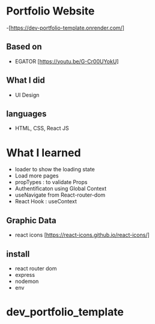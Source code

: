 # Portfolio Website

-[https://dev-portfolio-template.onrender.com/]

## Based on

- EGATOR [https://youtu.be/G-Cr00UYokU]

## What I did

- UI Design

## languages

- HTML, CSS, React JS

# What I learned

- loader to show the loading state
- Load more pages
- propTypes : to validate Props
- Authentificaton using Global Context
- useNavigate from React-router-dom
- React Hook : useContext

## Graphic Data

- react icons [https://react-icons.github.io/react-icons/]

## install

- react router dom
- express
- nodemon
- env
# dev_portfolio_template
